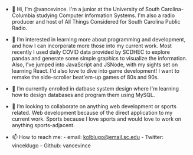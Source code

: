 - 👋 Hi, I’m @vancevince. I'm a junior at the University of South Carolina-Columbia studying Computer Information Systems. 
     I'm also a radio producer and host of All Things Considered for South Carolina Public Radio.
     
- 👀 I’m interested in learning more about programming and development, and how I can incorporate more those into my current work.
     Most recently I used daily COVID data provided by SCDHEC to explore pandas and generate some simple graphics to visualize the information. 
     Also, I've jumped into JavaScript and JSNode, with my sights set on learning React. I'd also love to dive into 
     game development! I want to remake the side-scroller beat'em-up games of 80s and 90s.

- 🌱 I’m currently enrolled in datbase system design where I'm learning how to design databases and program them using MySQL.
     
- 💞️ I’m looking to collaborate on anything web development or sports related. Web development because of the direct application
     to my current work. Sports because I love sports and would love to work on anything sports-adjacent. 
- 📫 How to reach me: 
        - email: kolblugo@email.sc.edu
        - Twitter: vinceklugo
        - Github: vancevince

<!---
vancevince/vancevince is a ✨ special ✨ repository because its `README.md` (this file) appears on your GitHub profile.
You can click the Preview link to take a look at your changes.
--->

